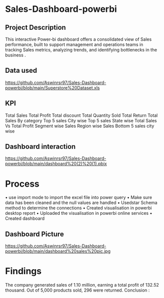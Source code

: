 # Sales-Dashboard-powerbi
## Project Description
This interactive Power-bi dashboard offers a consolidated view of Sales performance, built to support management and operations teams in tracking Sales metrics, analyzing trends, and identifying bottlenecks in the business .
## Data used
https://github.com/Aswinrsr97/Sales-Dashboard-powerbi/blob/main/Superstore%20Dataset.xls
## KPI
Total Sales
Total Profit
Total discount
Total Quantity Sold
Total Return
Total Sales By category
Top 5 sales City wise
Top 5 sales State wise
Total Sales Vs Total Profit
Segment wise Sales
Region wise Sales
Bottom 5 sales  city wise
## Dashboard interaction 
https://github.com/Aswinrsr97/Sales-Dashboard-powerbi/blob/main/dashboard%20(2)%20(1).pbix
# Process
•	use import mode to import the excel file into power query
•	Make sure data has been cleaned and the null values  are handled 
•	Usedstar Schema method to determine the connections 
•	Created visualisation in powerbi desktop report
•	Uploaded the visualisation in powerbi online services 
•	Created dashboard
## Dashboard Picture 
https://github.com/Aswinrsr97/Sales-Dashboard-powerbi/blob/main/dashboard%20sales%20pic.jpg
# Findings
The company generated sales of 1.10 million, earning a total profit of 132.52 thousand. Out of 5,000 products sold, 296 were returned.
Conclusion :





